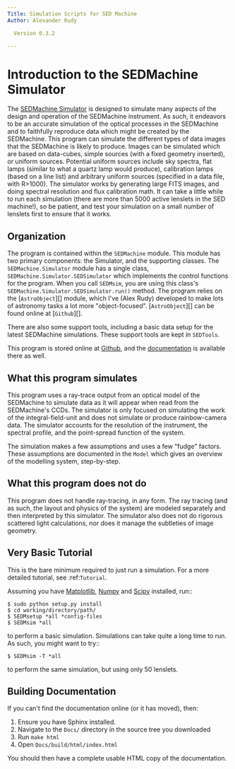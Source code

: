 ```yaml
---
Title: Simulation Scripts for SED Machine
Author: Alexander Rudy

  Version 0.3.2

---
```


# Introduction to the SEDMachine Simulator

The [SEDMachine Simulator][Docs] is designed to simulate many aspects of the design and operation of the SEDMachine instrument. As such, it endeavors to be an accurate simulation of the optical processes in the SEDMachine and to faithfully reproduce data which might be created by the SEDMachine. This program can simulate the different types of data images that the SEDMachine is likely to produce. Images can be simulated which are based on data-cubes, simple sources (with a fixed geometry inserted), or uniform sources. Potential uniform sources include sky spectra, flat lamps (similar to what a quartz lamp would produce), calibration lamps (based on a line list) and arbitrary uniform sources (specified in a data file, with R>1000). The simulator works by generating large FITS images, and doing spectral resolution and flux calibration math. It can take a little while to run each simulation (there are more than 5000 active lenslets in the SED machine!), so be patient, and test your simulation on a small number of lenslets first to ensure that it works.

## Organization

The program is contained within the `SEDMachine` module. This module has two primary components: the Simulator, and the supporting classes. The `SEDMachine.Simulator` module has a single class, `SEDMachine.Simulator.SEDSimulator` which implements the control functions for the program. When you call `SEDMsim`, you are using this class's `SEDMachine.Simulator.SEDSimulator.run()` method. The program relies on the [`AstroObject`][] module, which I've (Alex Rudy) developed to make lots of astronomy tasks a lot more "object-focused". [`AstroObject`][] can be found online at [`Github`][].

There are also some support tools, including a basic data setup for the latest SEDMachine simulations. These support tools are kept in `SEDTools`.

This program is stored online at [Github][Repo], and the [documentation][Docs] is available there as well.

## What this program simulates

This program uses a ray-trace output from an optical model of the SEDMachine to simulate data as it will appear when read from the SEDMachine's CCDs. The simulator is only focused on simulating the work of the integral-field-unit and does not simulate or produce rainbow-camera data. The simulator accounts for the resolution of the instrument, the spectral profile, and the point-spread function of the system.

The simulation makes a few assumptions and uses a few "fudge" factors. These assumptions are documented in the `Model` which gives an overview of the modelling system, step-by-step.

## What this program does not do

This program does not handle ray-tracing, in any form. The ray tracing (and as such, the layout and physics of the system) are modeled separately and then interpreted by this simulator. The simulator also does not do rigorous scattered light calculations, nor does it manage the subtleties of image geometry.

## Very Basic Tutorial

This is the bare minimum required to just run a simulation. For a more detailed tutorial, see :ref:`Tutorial`.

Assuming you have [Matplotlib][], [Numpy][] and [Scipy][] installed, run::
	
	$ sudo python setup.py install
	$ cd working/directory/path/
	$ SEDMsetup *all *config-files
	$ SEDMsim *all
	
to perform a basic simulation. Simulations can take quite a long time to run. As such, you might want to try::
	
	$ SEDMsim -T *all
	
to perform the same simulation, but using only 50 lenslets.

## Building Documentation

If you can't find the documentation online (or it has moved), then:

1. Ensure you have Sphinx installed.
2. Navigate to the `Docs/` directory in the source tree you downloaded
3. Run `make html`
4. Open `Docs/build/html/index.html`

You should then have a complete usable HTML copy of the documentation.

[Repo]: http://github.com/alexrudy/SEDMachine-Simulator/
[Docs]: http://alexrudy.github.com/SEDMachine-Simulator/
[Matplotlib]: http://matplotlib.sourceforge.net/
[Numpy]: http://numpy.scipy.org/
[Scipy]: http://scipy.org/
[MacPorts]: http://macports.org/
[AstroObject]: http://github.com/alexrudy/AstroObject/
[GitHub]: http://github.com/alexrudy/AstroObject/
